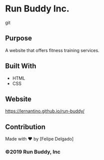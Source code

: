 # Run Buddy Inc.
git
## Purpose
A website that offers fitness training services. 

## Built With
* HTML
* CSS

## Website
https://lernantino.github.io/run-buddy/

## Contribution
Made with ❤️ by [Felipe Delgado]

### ©️2019 Run Buddy, Inc 
